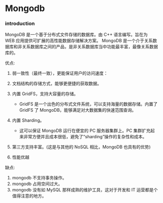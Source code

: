 # Mongodb

### introduction

MongoDB 是一个基于分布式文件存储的数据库。由 C++ 语言编写。旨在为 WEB 应用提供可扩展的高性能数据存储解决方案。
MongoDB 是一个介于关系数据库和非关系数据库之间的产品，是非关系数据库当中功能最丰富，最像关系数据库的。

优点:

1. 弱一致性（最终一致），更能保证用户的访问速度：
2. 文档结构的存储方式，能够更便捷的获取数据。
3. 内置 GridFS，支持大容量的存储。

   - GridFS 是一个出色的分布式文件系统，可以支持海量的数据存储。内置了 GridFS 了 MongoDB，能够满足对大数据集的快速范围查询。

4. 内置 Sharding。

   - 这可以保证 MongoDB 运行在便宜的 PC 服务器集群上。PC 集群扩充起来非常方便并且成本很低，避免了“sharding”操作的复杂性和成本。

5. 第三方支持丰富。(这是与其他的 NoSQL 相比，MongoDB 也具有的优势)

6. 性能优越

缺点:

1. mongodb 不支持事务操作。
2. mongodb 占用空间过大。
3. mongodb 没有如 MySQL 那样成熟的维护工具，这对于开发和 IT 运营都是个值得注意的地方。
